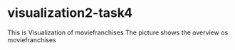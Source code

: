 # visualization2-task4
This is Visualization of moviefranchises
The picture shows the overview os moviefranchises
